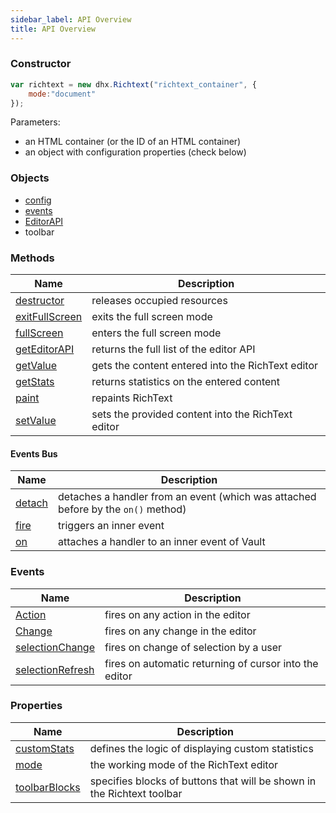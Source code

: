 ```yaml
---
sidebar_label: API Overview
title: API Overview
---
```


### Constructor


~~~js
var richtext = new dhx.Richtext("richtext_container", {
	mode:"document"
});
~~~

Parameters:

- an HTML container (or the ID of an HTML container)
- an object with configuration properties (check below)


### Objects

- [config](api/properties.md)
- [events](api/events.md)
- [EditorAPI](api/editor_api_methods.md)
- toolbar

### Methods


| Name                             | Description                                        |
|----------------------------------|----------------------------------------------------|
| [destructor](api/methods.md#destructor)     | releases occupied resources                        |
| [exitFullScreen](api/methods.md#exitfullscreen) | exits the full screen mode                         |
| [fullScreen](api/methods.md#fullscreen)     | enters the full screen mode                        |
| [getEditorAPI](api/methods.md#geteditorapi)   | returns the full list of the editor API            |
| [getValue](api/methods.md#getvalue)       | gets the content entered into the RichText editor  |
| [getStats](api/methods.md#getstats)       | returns statistics on the entered content          |
| [paint](api/methods.md#paint)          | repaints RichText                                  |
| [setValue](api/methods.md#setvalue)       | sets the provided content into the RichText editor |                          
                                 

#### Events Bus

| Name                        | Description                                                                     |
|-----------------------------|---------------------------------------------------------------------------------|
| [detach](api/events_bus.md#detach) | detaches a handler from an event (which was attached before by the `on()` method) |
| [fire](api/events_bus.md#fire)   | triggers an inner event                                                         |
| [on](api/events_bus.md#on)     | attaches a handler to an inner event of Vault                                   |


### Events

| Name                              | Description                                            |
|-----------------------------------|--------------------------------------------------------|
| [Action](api/events.md#action)           | fires on any action in the editor                      |
| [Change](api/events.md#change)           | fires on any change in the editor                      |
| [selectionChange](api/events.md#selectionchange)  | fires on change of selection by a user                 |
| [selectionRefresh](api/events.md#selectionrefresh) | fires on automatic returning of cursor into the editor |



### Properties

| Name                               | Description                                                            |
|------------------------------------|------------------------------------------------------------------------|
| [customStats](api/properties.md#customstats)   | defines the logic of displaying custom statistics          |
| [mode](api/properties.md#mode)          | the working mode of the RichText editor                                |
| [toolbarBlocks](api/properties.md#toolbarblocks) | specifies blocks of buttons that will be shown in the Richtext toolbar |

